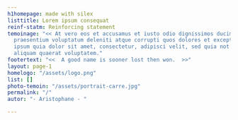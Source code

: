 ```yaml
---
h1homepage: made with silex
listtitle: Lorem ipsum consequat
reinf-statm: Reinforcing statement
temoinage: "<< At vero eos et accusamus et iusto odio dignissimos ducimus qui blanditiis
  praesentium voluptatum deleniti atque corrupti quos dolores et excepturi qui dolorem
  ipsum quia dolor sit amet, consectetur, adipisci velit, sed quia not dolore magnam
  aliquam quaerat voluptatem."
footertext: "<<  A good name is sooner lost then won.  >>"
layout: page-1
homelogo: "/assets/logo.png"
list: []
photo-temoin: "/assets/portrait-carre.jpg"
permalink: "/"
autor: "- Aristophane - "

---
```

